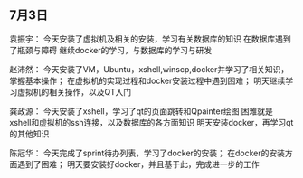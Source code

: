 ##  7月3日

袁振宇：
今天安装了虚拟机及相关的安装，学习有关数据库的知识
在数据库遇到了瓶颈与障碍
继续docker的学习，与数据库的学习与研发


赵沛然：
今天安装了VM，Ubuntu，xshell,winscp,docker并学习了相关知识，掌握基本操作；
在虚拟机的实现过程和docker安装过程中遇到困难；
明天继续学习虚拟机的相关操作，以及QT入门


龚政源：
今天安装了xshell，学习了qt的页面跳转和Qpainter绘图
困难就是xshell和虚拟机的ssh连接，以及数据库的各方面知识
明天安装docker，再学习qt的其他知识


陈冠华：
今天完成了sprint待办列表，学习了docker的安装；
在docker的安装方面遇到了困难；
明天要安装好docker，并且基于此，完成进一步的工作
